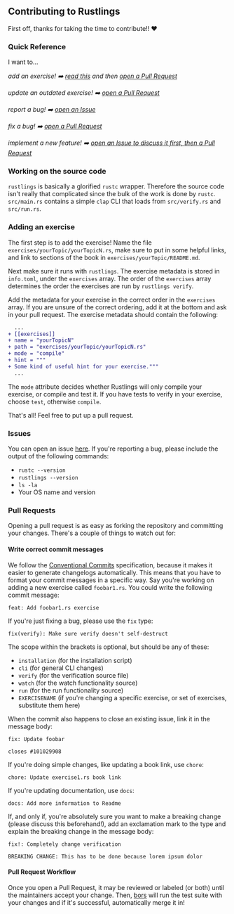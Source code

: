 ## Contributing to Rustlings

First off, thanks for taking the time to contribute!! ❤️

### Quick Reference

I want to...

_add an exercise! ➡️ [read this](#addex) and then [open a Pull Request](#prs)_

_update an outdated exercise! ➡️ [open a Pull Request](#prs)_

_report a bug! ➡️ [open an Issue](#issues)_

_fix a bug! ➡️ [open a Pull Request](#prs)_

_implement a new feature! ➡️ [open an Issue to discuss it first, then a Pull Request](#issues)_

<a name="#src"></a>

### Working on the source code

`rustlings` is basically a glorified `rustc` wrapper. Therefore the source code isn't really that complicated since the
bulk of the work is done by `rustc`.
`src/main.rs` contains a simple `clap` CLI that loads from `src/verify.rs` and `src/run.rs`.

<a name="addex"></a>

### Adding an exercise

The first step is to add the exercise! Name the file `exercises/yourTopic/yourTopicN.rs`, make sure to put in some
helpful links, and link to sections of the book in `exercises/yourTopic/README.md`.

Next make sure it runs with `rustlings`. The exercise metadata is stored in `info.toml`, under the `exercises` array.
The order of the `exercises` array determines the order the exercises are run by `rustlings verify`.

Add the metadata for your exercise in the correct order in the `exercises` array. If you are unsure of the correct
ordering, add it at the bottom and ask in your pull request. The exercise metadata should contain the following:

```diff
  ...
+ [[exercises]]
+ name = "yourTopicN"
+ path = "exercises/yourTopic/yourTopicN.rs"
+ mode = "compile"
+ hint = """
+ Some kind of useful hint for your exercise."""
  ...
```

The `mode` attribute decides whether Rustlings will only compile your exercise, or compile and test it. If you have
tests to verify in your exercise, choose `test`, otherwise `compile`.

That's all! Feel free to put up a pull request.

<a name="issues"></a>

### Issues

You can open an issue [here](https://github.com/rust-lang/rustlings/issues/new). If you're reporting a bug, please
include the output of the following commands:

- `rustc --version`
- `rustlings --version`
- `ls -la`
- Your OS name and version

<a name="prs"></a>

### Pull Requests

Opening a pull request is as easy as forking the repository and committing your changes. There's a couple of things to
watch out for:

#### Write correct commit messages

We follow the [Conventional Commits](https://www.conventionalcommits.org/en/v1.0.0-beta.4/)
specification, because it makes it easier to generate changelogs automatically. This means that you have to format your
commit messages in a specific way. Say you're working on adding a new exercise called `foobar1.rs`. You could write the
following commit message:

```
feat: Add foobar1.rs exercise
```

If you're just fixing a bug, please use the `fix` type:

```
fix(verify): Make sure verify doesn't self-destruct
```

The scope within the brackets is optional, but should be any of these:

- `installation` (for the installation script)
- `cli` (for general CLI changes)
- `verify` (for the verification source file)
- `watch` (for the watch functionality source)
- `run` (for the run functionality source)
- `EXERCISENAME` (if you're changing a specific exercise, or set of exercises, substitute them here)

When the commit also happens to close an existing issue, link it in the message body:

```
fix: Update foobar

closes #101029908
```

If you're doing simple changes, like updating a book link, use `chore`:

```
chore: Update exercise1.rs book link
```

If you're updating documentation, use `docs`:

```
docs: Add more information to Readme
```

If, and only if, you're absolutely sure you want to make a breaking change
(please discuss this beforehand!), add an exclamation mark to the type and explain the breaking change in the message
body:

```
fix!: Completely change verification

BREAKING CHANGE: This has to be done because lorem ipsum dolor
```

#### Pull Request Workflow

Once you open a Pull Request, it may be reviewed or labeled (or both) until the maintainers accept your change.
Then, [bors](https://github.com/bors) will run the test suite with your changes and if it's successful, automatically
merge it in!

